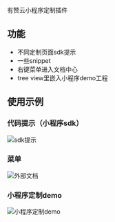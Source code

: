 有赞云小程序定制插件
## 功能
* 不同定制页面sdk提示
* 一些snippet
* 右键菜单进入文档中心
* tree view里嵌入小程序demo工程

## 使用示例
### 代码提示（小程序sdk）

![sdk提示](https://b.yzcdn.cn/app-doc/img/Jietu20200814-142936-HD.gif)

### 菜单
![外部文档](https://b.yzcdn.cn/app-doc/img/Jietu20200814-144946-HD.gif)

### 小程序定制demo
![小程序定制demo](https://b.yzcdn.cn/app-doc/img/Jietu20200814-150604-HD.gif)
